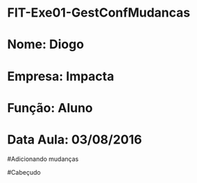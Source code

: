 # FIT-Exe01-GestConfMudancas
# Nome: Diogo
# Empresa: Impacta
# Função: Aluno
# Data Aula: 03/08/2016

#Adicionando mudanças

#Cabeçudo
